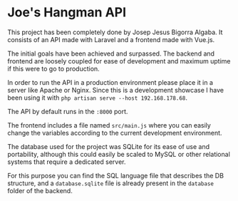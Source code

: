 # Joe's Hangman API

This project has been completely done by Josep Jesus Bigorra Algaba. It consists of an API made with Laravel and a frontend made with Vue.js.

The initial goals have been achieved and surpassed. The backend and frontend are loosely coupled for ease of development and maximum uptime if this were to go to production.

In order to run the API in a production environment please place it in a server like Apache or Nginx. Since this is a development showcase I have been using it with `php artisan serve --host 192.168.178.68`.

The API by default runs in the `:8000` port.

The frontend includes a file named `src/main.js` where you can easily change the variables according to the current development environment.

The database used for the project was SQLite for its ease of use and portability, although this could easily be scaled to MySQL or other relational systems that require a dedicated server.

For this purpose you can find the SQL language file that describes the DB structure, and a `database.sqlite` file is already present in the `database` folder of the backend.
 

